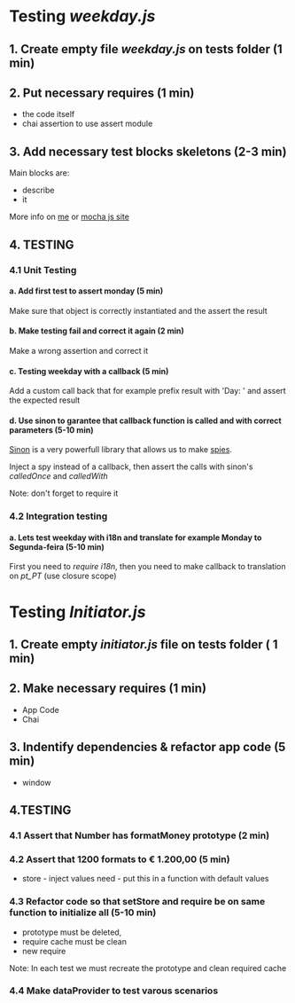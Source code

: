 # Testing *weekday.js*

## 1. Create empty file *weekday.js* on tests folder (1 min)

## 2. Put necessary requires (1 min)
  - the code itself
  - chai assertion to use assert module

## 3. Add necessary test blocks skeletons (2-3 min)

Main blocks are:
  - describe
  - it

More info on [me](https://github.com/lpimenta-ptc) or [mocha js site](https://mochajs.org/#pending-tests) 

## 4. TESTING 

### 4.1 Unit Testing

#### a. Add first test to assert monday (5 min)
  Make sure that object is correctly instantiated and the assert the result

#### b. Make testing fail and correct it again (2 min)
  Make a wrong assertion and correct it

#### c. Testing weekday with a callback (5 min)
  Add a custom call back that for example prefix result with 'Day: ' and assert the expected result

#### d. Use sinon to garantee that callback function is called and with correct parameters (5-10 min)
  [Sinon](http://sinonjs.org/) is a very powerfull library that allows us to make [spies](http://sinonjs.org/docs/#spies).
  
  Inject a spy instead of a callback, then assert the calls with sinon's *calledOnce* and *calledWith*
  
  Note: don't forget to require it

### 4.2 Integration testing

#### a. Lets test weekday with i18n and translate for example Monday to Segunda-feira (5-10 min)

  First you need to *require i18n*, then you need to make callback to translation on *pt_PT* (use closure scope)

# Testing *Initiator.js*

## 1. Create empty *initiator.js* file on tests folder ( 1 min)

## 2. Make necessary requires (1 min)
  * App Code
  * Chai
  
## 3. Indentify dependencies & refactor app code (5 min)
  * window
  
## 4.TESTING

### 4.1 Assert that Number has formatMoney prototype (2 min)

### 4.2 Assert that __1200__ formats to __€ 1.200,00__ (5 min)

  * store - inject values need - put this in a function with default values

### 4.3 Refactor code so that setStore and require be on same function to initialize all (5-10 min)

  * prototype must be deleted,
  * require cache must be clean
  * new require
  
Note: In each test we must recreate the prototype and clean required cache

### 4.4 Make dataProvider to test varous scenarios 
